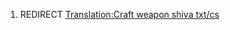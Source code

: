 1.  REDIRECT [Translation:Craft weapon shiva
    txt/cs](Translation:Craft_weapon_shiva_txt/cs "wikilink")